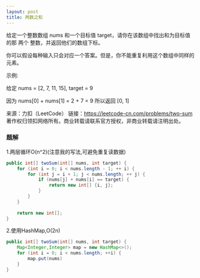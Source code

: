 ```yaml
---
layout: post
title: 两数之和
---
```

给定一个整数数组 nums 和一个目标值 target，请你在该数组中找出和为目标值的那 两个 整数，并返回他们的数组下标。

你可以假设每种输入只会对应一个答案。但是，你不能重复利用这个数组中同样的元素。

示例:

给定 nums = [2, 7, 11, 15], target = 9

因为 nums[0] + nums[1] = 2 + 7 = 9
所以返回 [0, 1]

来源：力扣（LeetCode）
链接：https://leetcode-cn.com/problems/two-sum
著作权归领扣网络所有。商业转载请联系官方授权，非商业转载请注明出处。

### 题解
1.两层循环O(n^2)(注意我的写法,可避免重复读数据)  
```java
public int[] twoSum(int[] nums, int target) {
    for (int i = 0; i < nums.length - 1; ++ i) {
        for (int j = i + 1; j < nums.length; ++ j) {
            if (nums[j] + nums[i] == target) {
                return new int[] {i, j};
            }
        }
    }
    
    return new int[];
}
```
2.使用HashMap,O(2n)  
```java
public int[] twoSum(int[] nums, int target) {
    Map<Integer,Integer> map = new HashMap<>();
    for (int i = 0; i < nums.length; ++i) {
        map.put(nums)
    }
}
